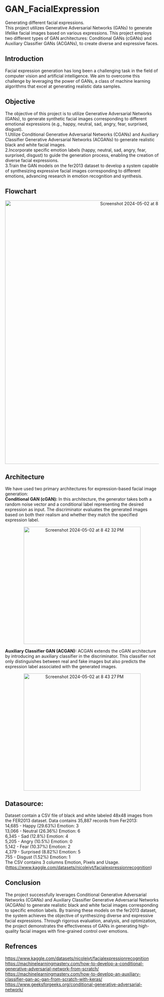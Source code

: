 # GAN_FacialExpression
Generating different facial expressions.  
This project utilizes Generative Adversarial Networks (GANs) to generate lifelike facial images based on various expressions. This project employs two different types of GAN architectures: Conditional GANs (cGANs) and Auxiliary Classifier GANs (ACGANs), to create diverse and expressive faces.   
## Introduction  
Facial expression generation has long been a challenging task in the field of computer vision and artificial intelligence. We aim to overcome this challenge by leveraging the power of GANs, a class of machine learning algorithms that excel at generating realistic data samples.  
## Objective
The objective of this project is to utilize Generative Adversarial Networks (GANs), to generate synthetic facial images corresponding to different emotional expressions (e.g., happy, neutral, sad, angry, fear, surprised, disgust).  
1.Utilize Conditional Generative Adversarial Networks (CGANs) and Auxiliary Classifier Generative Adversarial Networks (ACGANs) to generate realistic black and white facial images.  
2.Incorporate specific emotion labels (happy, neutral, sad, angry, fear, surprised, disgust) to guide the generation process, enabling the creation of diverse facial expressions.  
3.Train the GAN models on the fer2013 dataset to develop a system capable of synthesizing expressive facial images corresponding to different emotions, advancing research in emotion recognition and synthesis.  
## Flowchart  
<p align="center">
<img width="861" alt="Screenshot 2024-05-02 at 8 40 51 PM" src="https://github.com/PrishaGorakh/GAN-RMFC-Div-A-FacialExpression/assets/124128845/b45c1326-a309-4456-889e-f115da2f43a9">
</p>

## Architecture  
We have used two primary architectures for expression-based facial image generation:  
**Conditional GAN (cGAN):** In this architecture, the generator takes both a random noise vector and a conditional label representing the desired expression as input. The discriminator evaluates the generated images based on both their realism and whether they match the specified expression label.
<p align="center">
<img width="383" alt="Screenshot 2024-05-02 at 8 42 32 PM" src="https://github.com/PrishaGorakh/GAN-RMFC-Div-A-FacialExpression/assets/124128845/f4e42bc0-35b1-4966-a893-b1ff2e31da02">
</p>

**Auxiliary Classifier GAN (ACGAN):** ACGAN extends the cGAN architecture by introducing an auxiliary classifier in the discriminator. This classifier not only distinguishes between real and fake images but also predicts the expression label associated with the generated images.  
<p align="center">
<img width="383" alt="Screenshot 2024-05-02 at 8 43 27 PM" src="https://github.com/PrishaGorakh/GAN-RMFC-Div-A-FacialExpression/assets/124128845/c11ece85-7a08-4a3f-aba2-589a2612a2d9">
</p>

## Datasource:  
Dataset contain a CSV file of black and white labeled 48x48 images from the FER2013 dataset. Data contains 35,887 records from Fer2013:   
14,685 - Happy (29.63%) Emotion: 3  
13,066 - Neutral (26.36%) Emotion: 6  
6,345 - Sad (12.8%) Emotion: 4  
5,205 - Angry (10.5%) Emotion: 0  
5,142 - Fear (10.37%) Emotion: 2  
4,379 - Surprised (8.82%) Emotion: 5  
755 - Disgust (1.52%) Emotion: 1  
The CSV contains 3 columns Emotion, Pixels and Usage.  
(https://www.kaggle.com/datasets/nicolejyt/facialexpressionrecognition)  
## Conclusion  
The project successfully leverages Conditional Generative Adversarial Networks (CGANs) and Auxiliary Classifier Generative Adversarial Networks (ACGANs) to generate realistic black and white facial images corresponding to specific emotion labels. By training these models on the fer2013 dataset, the system achieves the objective of synthesizing diverse and expressive facial expressions. Through rigorous evaluation, analysis, and optimization, the project demonstrates the effectiveness of GANs in generating high-quality facial images with fine-grained control over emotions.  
## Refrences  
https://www.kaggle.com/datasets/nicolejyt/facialexpressionrecognition  
https://machinelearningmastery.com/how-to-develop-a-conditional-generative-adversarial-network-from-scratch/  
https://machinelearningmastery.com/how-to-develop-an-auxiliary-classifier-gan-ac-gan-from-scratch-with-keras/  
https://www.geeksforgeeks.org/conditional-generative-adversarial-network/
